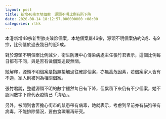 ```yaml
---
layout: post
title: 新增46宗本地個案　源頭不明比例有所下降
date: 2020-08-14 18:12:57.000000000 +08:00
categories: rthk
---
```


本港新增48宗新型肺炎確診個案，本地個案屬46宗，源頭不明個案佔約2成、有9宗，比例低於過去幾日的近5成。

對於源頭不明個案比例減少，衞生防護中心傳染病處主任張竹君表示，這個比例每日都有不同，與是否有做個案追蹤無關。

她解釋，源頭不明個案是指無接觸過往確診個案，亦無高危因素，若個案家人皆有不適，家人則被列為相關個案。

張竹君說，整體源頭不明的數字雖然每日有下降，但累積下來仍有不少個案，她不認同數字下降代表疫情已「清晒」。

另外，被問到會否擔心街市的鼠患帶有病毒，她就表示，考慮到早前亦有貓狗帶有病毒，不能排除情況，要由食環署再研究。
